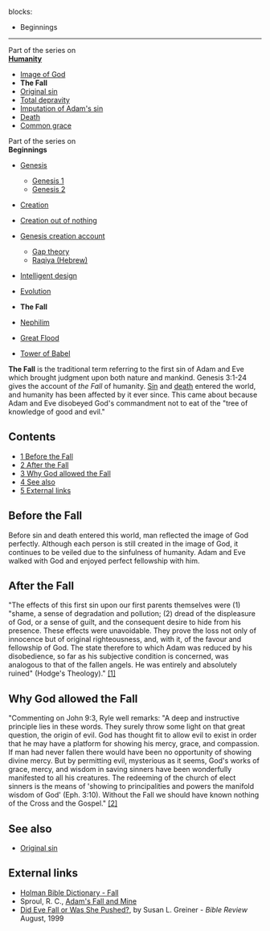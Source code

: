 blocks:
- Beginnings
---
Part of the series on  
**[Humanity](Humanity "Humanity")**
-   [Image of God](Image_of_God "Image of God")
-   **The Fall**
-   [Original sin](Original_sin "Original sin")
-   [Total depravity](Total_depravity "Total depravity")
-   [Imputation of Adam's sin](Imputation_of_Adam's_sin "Imputation of Adam's sin")
-   [Death](Death "Death")
-   [Common grace](Common_grace "Common grace")

Part of the series on  
**Beginnings**
-   [Genesis](Genesis "Genesis")
    -   [Genesis 1](Genesis_1 "Genesis 1")
    -   [Genesis 2](Genesis_2 "Genesis 2")

-   [Creation](Creation "Creation")
-   [Creation out of nothing](Creation_out_of_nothing "Creation out of nothing")
-   [Genesis creation account](Genesis_creation_account "Genesis creation account")
    -   [Gap theory](Gap_theory "Gap theory")
    -   [Raqiya (Hebrew)](Raqiya_(Hebrew) "Raqiya (Hebrew)")

-   [Intelligent design](Intelligent_design "Intelligent design")
-   [Evolution](Evolution "Evolution")
-   **The Fall**
-   [Nephilim](Nephilim "Nephilim")
-   [Great Flood](Great_Flood "Great Flood")
-   [Tower of Babel](Tower_of_Babel "Tower of Babel")

**The Fall** is the traditional term referring to the first sin of
Adam and Eve which brought judgment upon both nature and mankind.
Genesis 3:1-24 gives the account of *the Fall* of humanity.
[Sin](Sin "Sin") and [death](Death "Death") entered the world, and
humanity has been affected by it ever since. This came about
because Adam and Eve disobeyed God's commandment not to eat of the
"tree of knowledge of good and evil."

## Contents

-   [1 Before the Fall](#Before_the_Fall)
-   [2 After the Fall](#After_the_Fall)
-   [3 Why God allowed the Fall](#Why_God_allowed_the_Fall)
-   [4 See also](#See_also)
-   [5 External links](#External_links)

## Before the Fall

Before sin and death entered this world, man reflected the image of
God perfectly. Although each person is still created in the image
of God, it continues to be veiled due to the sinfulness of
humanity. Adam and Eve walked with God and enjoyed perfect
fellowship with him.

## After the Fall

"The effects of this first sin upon our first parents themselves
were (1) "shame, a sense of degradation and pollution; (2) dread of
the displeasure of God, or a sense of guilt, and the consequent
desire to hide from his presence. These effects were unavoidable.
They prove the loss not only of innocence but of original
righteousness, and, with it, of the favour and fellowship of God.
The state therefore to which Adam was reduced by his disobedience,
so far as his subjective condition is concerned, was analogous to
that of the fallen angels. He was entirely and absolutely ruined"
(Hodge's Theology)."
[[1]](http://www.ccel.org/e/easton/ebd/ebd/T0001300.html#T0001304)

## Why God allowed the Fall

"Commenting on John 9:3, Ryle well remarks: "A deep and instructive
principle lies in these words. They surely throw some light on that
great question, the origin of evil. God has thought fit to allow
evil to exist in order that he may have a platform for showing his
mercy, grace, and compassion. If man had never fallen there would
have been no opportunity of showing divine mercy. But by permitting
evil, mysterious as it seems, God's works of grace, mercy, and
wisdom in saving sinners have been wonderfully manifested to all
his creatures. The redeeming of the church of elect sinners is the
means of 'showing to principalities and powers the manifold wisdom
of God' (Eph. 3:10). Without the Fall we should have known nothing
of the Cross and the Gospel."
[[2]](http://www.ccel.org/e/easton/ebd/ebd/T0001300.html#T0001304)

## See also

-   [Original sin](Original_sin "Original sin")

## External links

-   [Holman Bible Dictionary - Fall](http://www.studylight.org/dic/hbd/view.cgi?number=T2005)
-   Sproul, R. C.,
    [Adam's Fall and Mine](http://www.graceonlinelibrary.org/etc/printer-friendly.asp?ID=250)
-   [Did Eve Fall or Was She Pushed?](http://fontes.lstc.edu/~rklein/Documents/did_eve_fall_or_was_she_pushed.htm),
    by Susan L. Greiner - *Bible Review* August, 1999



